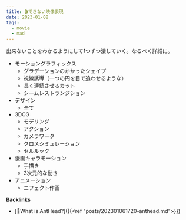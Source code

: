 ```yaml
---
title: 🎬できない映像表現
date: 2023-01-08
tags:
  - movie
  - mad
---
```


出来ないことをわかるようにして1つずつ潰していく。なるべく詳細に。

- モーショングラフィックス
  - グラデーションのかかったシェイプ
  - 視線誘導（一つの円を目で追わせるような）
  - 長く連続させるカット
  - シームレストランジション
- デザイン
  - 全て
- 3DCG
  - モデリング
  - アクション
  - カメラワーク
  - クロスシミュレーション
  - セルルック
- 漫画キャラモーション
  - 手描き
  - 3次元的な動き
- アニメーション
  - エフェクト作画


**Backlinks**
- [🐜What is AntHead?]({{<ref "posts/202301061720-anthead.md">}})
